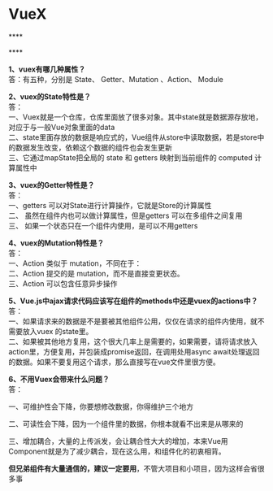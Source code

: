# VueX

\*\*\*\*

\*\*\*\*

**1、vuex有哪几种属性？**  
答：有五种，分别是 State、 Getter、Mutation 、Action、 Module  
  
  
**2、vuex的State特性是？**  
答：  
一、Vuex就是一个仓库，仓库里面放了很多对象。其中state就是数据源存放地，对应于与一般Vue对象里面的data  
二、state里面存放的数据是响应式的，Vue组件从store中读取数据，若是store中的数据发生改变，依赖这个数据的组件也会发生更新  
三、它通过mapState把全局的 state 和 getters 映射到当前组件的 computed 计算属性中  
  
  
**3、vuex的Getter特性是？**  
答：  
一、getters 可以对State进行计算操作，它就是Store的计算属性  
二、 虽然在组件内也可以做计算属性，但是getters 可以在多组件之间复用  
三、 如果一个状态只在一个组件内使用，是可以不用getters  
  
  
**4、vuex的Mutation特性是？**  
答：  
一、Action 类似于 mutation，不同在于：  
二、Action 提交的是 mutation，而不是直接变更状态。  
三、Action 可以包含任意异步操作  
  
  
  
**5、Vue.js中ajax请求代码应该写在组件的methods中还是vuex的actions中？**  
答：  
一、如果请求来的数据是不是要被其他组件公用，仅仅在请求的组件内使用，就不需要放入vuex 的state里。  
二、如果被其他地方复用，这个很大几率上是需要的，如果需要，请将请求放入action里，方便复用，并包装成promise返回，在调用处用async await处理返回的数据。如果不要复用这个请求，那么直接写在vue文件里很方便。  
  
  
**6、不用Vuex会带来什么问题？**  
答：

一、可维护性会下降，你要想修改数据，你得维护三个地方

二、可读性会下降，因为一个组件里的数据，你根本就看不出来是从哪来的

三、增加耦合，大量的上传派发，会让耦合性大大的增加，本来Vue用Component就是为了减少耦合，现在这么用，和组件化的初衷相背。  
  
**但兄弟组件有大量通信的，建议一定要用**，不管大项目和小项目，因为这样会省很多事


